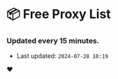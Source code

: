 # :package: Free Proxy List
### Updated every 15 minutes.

- Last updated: `2024-07-28 10:19`

:heart:
